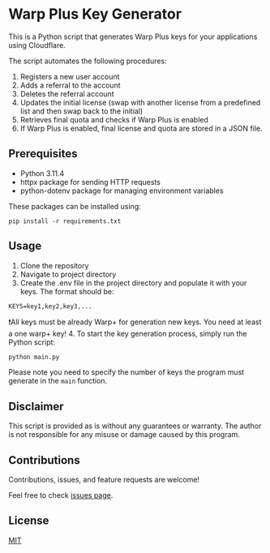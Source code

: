 # Warp Plus Key Generator

This is a Python script that generates Warp Plus keys for your applications using Cloudflare. 

The script automates the following procedures:
1. Registers a new user account
2. Adds a referral to the account
3. Deletes the referral account
4. Updates the initial license (swap with another license from a predefined list and then swap back to the initial)
5. Retrieves final quota and checks if Warp Plus is enabled
6. If Warp Plus is enabled, final license and quota are stored in a JSON file.

## Prerequisites

- Python 3.11.4
- httpx package for sending HTTP requests
- python-dotenv package for managing environment variables

These packages can be installed using:

```
pip install -r requirements.txt
```

## Usage

1. Clone the repository
2. Navigate to project directory
3. Create the .env file in the project directory and populate it with your keys. The format should be:
```
KEYS=key1,key2,key3,...
```
❗All keys must be already Warp+ for generation new keys. You need at least a one warp+ key!
4. To start the key generation process, simply run the Python script:

```bash
python main.py
```
Please note you need to specify the number of keys the program must generate in the `main` function.

## Disclaimer

This script is provided as is without any guarantees or warranty. The author is not responsible for any misuse or damage caused by this program.

## Contributions

Contributions, issues, and feature requests are welcome!

Feel free to check [issues page](http://github.com/4erdenko/warp_plus_keys_generator/issues).

## License

[MIT](LICENSE) 
